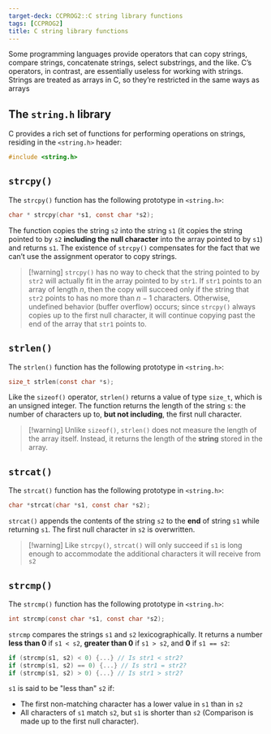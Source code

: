 ```yaml
---
target-deck: CCPROG2::C string library functions
tags: [CCPROG2]
title: C string library functions
---
```


Some programming languages provide operators that can copy strings, compare strings, concatenate strings, select substrings, and the like. C’s operators, in contrast, are essentially useless for working with strings. Strings are treated as arrays in C, so they’re restricted in the same ways as arrays

## The `string.h` library

C provides a rich set of functions for performing operations on strings, residing in the `<string.h>` header:

```c
#include <string.h>
```

<!--ID: 1708431865662-->

## `strcpy()`

The `strcpy()` function has the following prototype in `<string.h>`:

```c
char * strcpy(char *s1, const char *s2);
```

The function copies the string `s2` into the string `s1` (it copies the string pointed to by `s2` **including the null character** into the array pointed to by `s1`) and returns `s1`. The existence of `strcpy()` compensates for the fact that we can’t use the assignment operator to copy strings.

>[!warning] `strcpy()` has no way to check that the string pointed to by `str2` will actually fit in the array pointed to by `str1`.
>If `str1` points to an array of length $n$, then the copy will succeed only if the string that `str2` points to has no more than $n - 1$ characters. Otherwise, undefined behavior (buffer overflow) occurs; since `strcpy()` always copies up to the first null character, it will continue copying past the end of the array that `str1` points to.

<!--ID: 1708431865672-->

## `strlen()`

The `strlen()` function has the following prototype in `<string.h>`:

```c
size_t strlen(const char *s);
```

Like the `sizeof()` operator, `strlen()` returns a value of type `size_t`, which is an unsigned integer. The function returns the length of the string `s`: the number of characters up to, **but not including**, the first null character.

>[!warning] Unlike `sizeof()`, `strlen()` does not measure the length of the array itself. Instead, it returns the length of the **string** stored in the array.

<!--ID: 1708431865684-->

## `strcat()`

The `strcat()` function has the following prototype in `<string.h>`:

```c
char *strcat(char *s1, const char *s2);
```

`strcat()` appends the contents of the string `s2` to the **end** of string `s1` while returning `s1`. The first null character in `s2` is overwritten.

>[!warning] Like `strcpy()`, `strcat()` will only succeed if `s1` is long enough to accommodate the additional characters it will receive from `s2`

<!--ID: 1708431865693-->

## `strcmp()`

The `strcmp()` function has the following prototype in `<string.h>`:

```c
int strcmp(const char *s1, const char *s2);
```

`strcmp` compares the strings `s1` and `s2` lexicographically. It returns a number **less than 0** if `s1 < s2`, **greater than 0** if `s1 > s2`, and **0** if `s1 == s2`:

```c
if (strcmp(s1, s2) < 0) {...} // Is str1 < str2?
if (strcmp(s1, s2) == 0) {...} // Is str1 = str2?
if (strcmp(s1, s2) > 0) {...} // Is str1 > str2?
```

`s1` is said to be "less than" `s2` if:

- The first non-matching character has a lower value in `s1` than in `s2`
- All characters of `s1` match `s2`, but `s1` is shorter than `s2` (Comparison is made up to the first null character).
<!--ID: 1708431865702-->
